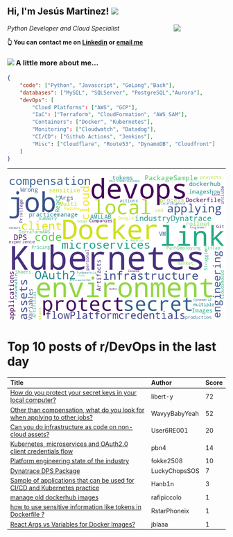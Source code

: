 <!--
**jmartinezl/jmartinezl** is a ✨ _special_ ✨ repository because its `README.md` (this file) appears on your GitHub profile.

Here are some ideas to get you started:

- 🔭 I’m currently working on ...
- 🌱 I’m currently learning ...
- 👯 I’m looking to collaborate on ...
- 🤔 I’m looking for help with ...
- 💬 Ask me about ...
- 📫 How to reach me: ...
- 😄 Pronouns: ...
- ⚡ Fun fact: ...
-->

<h2>Hi, I'm Jesús Martinez! <img src="https://media.giphy.com/media/WUlplcMpOCEmTGBtBW/giphy.gif" width="30"> </h2>
<img align='right' src="https://media.giphy.com/media/NytMLKyiaIh6VH9SPm/giphy.gif" width="120">
<p><em>Python Developer and Cloud Specialist
</em></p>

**👆 You can contact me on [Linkedin](https://www.linkedin.com/in/jes%C3%BAs-martinez-2b7b10104/) or [email me](mailto:jesus.mtz.lorenzo@gmail.com)**

### <img src="https://media.giphy.com/media/VgCDAzcKvsR6OM0uWg/giphy.gif" width="50"> A little more about me...  

```json
{
    "code": ["Python", "Javascript", "GoLang","Bash"],
    "databases": ["MySQL", "SQLServer", "PostgreSQL","Aurora"],
    "devOps": [
        "Cloud Platforms": ["AWS", "GCP"],
        "IaC": ["Terraform", "CloudFormation", "AWS SAM"],
        "Containers": ["Docker", "Kubernetes"],
        "Monitoring": ["Cloudwatch", "Datadog"],
        "CI/CD": ["Github Actions", "Jenkins"],
        "Misc": ["Cloudflare", "Route53", "DynamoDB", "Cloudfront"]
    ]
}
```
---

![Wordcloud](./cloud.png)

# Top 10 posts of r/DevOps in the last day

| Title | Author | Score |
|:---|:---|:---|
| [How do you protect your secret keys in your local computer?](https://www.reddit.com/r/devops/comments/11rhsef/how_do_you_protect_your_secret_keys_in_your_local/) | libert-y | 72 |
| [Other than compensation, what do you look for when applying to other jobs?](https://www.reddit.com/r/devops/comments/11r86md/other_than_compensation_what_do_you_look_for_when/) | WavyyBabyYeah | 52 |
| [Can you do infrastructure as code on non-cloud assets?](https://www.reddit.com/r/devops/comments/11r7ufu/can_you_do_infrastructure_as_code_on_noncloud/) | User6RE001 | 20 |
| [Kubernetes, microservices and OAuth2.0 client credentials flow](https://www.reddit.com/r/devops/comments/11rahzu/kubernetes_microservices_and_oauth20_client/) | pbn4 | 14 |
| [Platform engineering state of the industry](https://www.reddit.com/r/devops/comments/11r8bli/platform_engineering_state_of_the_industry/) | fokke2508 | 10 |
| [Dynatrace DPS Package](https://www.reddit.com/r/devops/comments/11r8p01/dynatrace_dps_package/) | LuckyChopsSOS | 7 |
| [Sample of applications that can be used for CI/CD and Kubernetes practice](https://www.reddit.com/r/devops/comments/11rqcse/sample_of_applications_that_can_be_used_for_cicd/) | Hanb1n | 3 |
| [manage old dockerhub images](https://www.reddit.com/r/devops/comments/11r91zj/manage_old_dockerhub_images/) | rafipiccolo | 1 |
| [how to use sensitive information like tokens in Dockerfile ?](https://www.reddit.com/r/devops/comments/11rko6b/how_to_use_sensitive_information_like_tokens_in/) | RstarPhoneix | 1 |
| [React Args vs Variables for Docker Images?](https://www.reddit.com/r/devops/comments/11r5hqt/react_args_vs_variables_for_docker_images/) | jblaaa | 1 |
